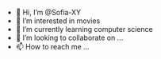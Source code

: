- 👋 Hi, I’m @Sofia-XY
- 👀 I’m interested in movies
- 🌱 I’m currently learning computer science
- 💞️ I’m looking to collaborate on ...
- 📫 How to reach me ...

<!---
Sofia-XY/Sofia-XY is a ✨ special ✨ repository because its `README.md` (this file) appears on your GitHub profile.
You can click the Preview link to take a look at your changes.
--->
